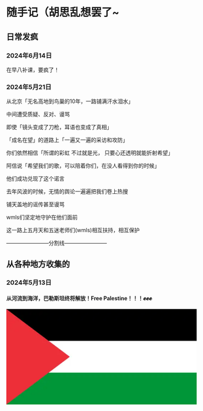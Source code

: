 
# 随手记（胡思乱想罢了~

## 日常发疯
### 2024年6月14日
在早八补课，要疯了！

### 2024年5月21日
从北京「无名高地到鸟巢的10年，​一路铺满汗水泪水」

中间遭受质疑、反对、谩骂

即使「镜头变成了刀枪，耳语也变成了真相」

「成名在望」的道路上「一遍又一遍的采访和攻防」

你们依然相信「所谓的彩虹 不过就是光，
只要心还透明就能折射希望」

阿信说「希望我们的歌，可以陪着你们，在没人看得到你的时候」

他们成功兑现了这个诺言

去年风波的时候，无情的舆论一遍遍把我们卷上热搜

铺天盖地的谣传甚至谩骂

wmls们坚定地守护在他们面前

这一路上五月天和五迷老师们(wmls)相互扶持，相互保护
​

————————分割线————————

## 从各种地方收集的
### 2024年5月13日
#### 从河流到海洋，巴勒斯坦终将解放！Free Palestine！！！✊✊✊
![alt text](image.png)